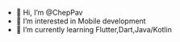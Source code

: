 - 👋 Hi, I’m @ChepPav
- 👀 I’m interested in Mobile development 
- 🌱 I’m currently learning Flutter,Dart,Java/Kotlin
